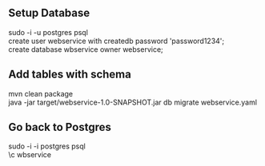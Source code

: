 ## Setup Database
sudo -i -u postgres psql  
create user webservice with createdb password 'password1234';  
create database wbservice owner webservice;

## Add tables with schema
mvn clean package  
java -jar target/webservice-1.0-SNAPSHOT.jar db migrate webservice.yaml

## Go back to Postgres
sudo -i -i postgres psql  
\c wbservice  
<Create Postgres Functions>
